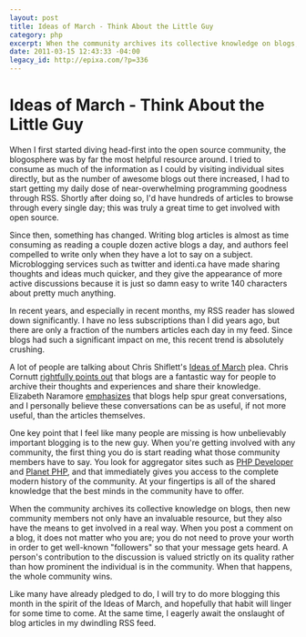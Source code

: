 ```yaml
--- 
layout: post
title: Ideas of March - Think About the Little Guy
category: php
excerpt: When the community archives its collective knowledge on blogs, then new community members not only have an invaluable resource, but they also have the means to get involved in a real way.  When you post a comment on a blog, it does not matter who you are; you do not need to prove your worth in order to get well-known "followers" so that your message gets heard.  A person's contribution to the discussion is valued strictly on its quality rather than how prominent the individual is in the community.  When that happens, the whole community wins [...]
date: 2011-03-15 12:43:33 -04:00
legacy_id: http://epixa.com/?p=336
---
```


Ideas of March - Think About the Little Guy
===========================================

When I first started diving head-first into the open source community, the blogosphere was by far the most helpful resource around.  I tried to consume as much of the information as I could by visiting individual sites directly, but as the number of awesome blogs out there increased, I had to start getting my daily dose of near-overwhelming programming goodness through RSS.  Shortly after doing so, I'd have hundreds of articles to browse through every single day; this was truly a great time to get involved with open source.

Since then, something has changed.  Writing blog articles is almost as time consuming as reading a couple dozen active blogs a day, and authors feel compelled to write only when they have a lot to say on a subject.  Microblogging services such as twitter and identi.ca have made sharing thoughts and ideas much quicker, and they give the appearance of more active discussions because it is just so damn easy to write 140 characters about pretty much anything.

In recent years, and especially in recent months, my RSS reader has slowed down significantly.  I have no less subscriptions than I did years ago, but there are only a fraction of the numbers articles each day in my feed.  Since blogs had such a significant impact on me, this recent trend is absolutely crushing.

A lot of people are talking about Chris Shiflett's [Ideas of March][shiflett] plea.  Chris Cornutt [rightfully points out][cornutt] that blogs are a fantastic way for people to archive their thoughts and experiences and share their knowledge.  Elizabeth Naramore [emphasizes][naramore] that blogs help spur great conversations, and I personally believe these conversations can be as useful, if not more useful, than the articles themselves.

[shiflett]: http://shiflett.org/blog/2011/mar/ideas-of-march
[cornutt]: http://blog.phpdeveloper.org/?p=340
[naramore]: http://www.naramore.net/blog/the-ide-a-s-of-march

One key point that I feel like many people are missing is how unbelievably important blogging is to the new guy.  When you're getting involved with any community, the first thing you do is start reading what those community members have to say.  You look for aggregator sites such as [PHP Developer][php-dev] and [Planet PHP][planet-php], and that immediately gives you access to the complete modern history of the community.  At your fingertips is all of the shared knowledge that the best minds in the community have to offer.

[php-dev]: http://phpdeveloper.org
[planet-php]: http://planet-php.net

When the community archives its collective knowledge on blogs, then new community members not only have an invaluable resource, but they also have the means to get involved in a real way.  When you post a comment on a blog, it does not matter who you are; you do not need to prove your worth in order to get well-known "followers" so that your message gets heard.  A person's contribution to the discussion is valued strictly on its quality rather than how prominent the individual is in the community.  When that happens, the whole community wins.

Like many have already pledged to do, I will try to do more blogging this month in the spirit of the Ideas of March, and hopefully that habit will linger for some time to come.  At the same time, I eagerly await the onslaught of blog articles in my dwindling RSS feed.
